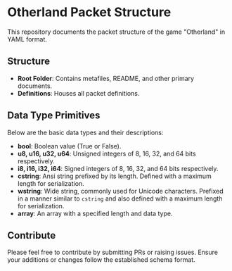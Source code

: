 # Otherland Packet Structure

This repository documents the packet structure of the game "Otherland" in YAML format.

## Structure
- **Root Folder**: Contains metafiles, README, and other primary documents.
- **Definitions**: Houses all packet definitions.

## Data Type Primitives

Below are the basic data types and their descriptions:

- **bool**: Boolean value (True or False).
- **u8, u16, u32, u64**: Unsigned integers of 8, 16, 32, and 64 bits respectively.
- **i8, i16, i32, i64**: Signed integers of 8, 16, 32, and 64 bits respectively.
- **cstring**: Ansi string prefixed by its length. Defined with a maximum length for serialization.
- **wstring**: Wide string, commonly used for Unicode characters. Prefixed in a manner similar to `cstring` and also defined with a maximum length for serialization.
- **array**: An array with a specified length and data type.

## Contribute
Please feel free to contribute by submitting PRs or raising issues. Ensure your additions or changes follow the established schema format.